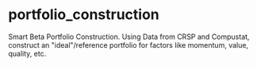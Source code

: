 # portfolio_construction
Smart Beta Portfolio Construction. Using Data from CRSP and Compustat, construct an "ideal"/reference portfolio for factors like momentum, value, quality, etc.
